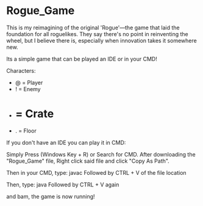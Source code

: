 # Rogue_Game
This is my reimagining of the original 'Rogue'—the game that laid the foundation for all roguelikes. They say there's no point in reinventing the wheel, but I believe there is, especially when innovation takes it somewhere new.

Its a simple game that can be played an IDE or in your CMD! 

Characters:
- @ = Player
- ! = Enemy
- # = Crate
- . = Floor


If you don't have an IDE you can play it in CMD:

Simply Press (Windows Key + R) or Search for CMD.
After downloading the "Rogue_Game" file, Right click said file and click "Copy As Path". 

Then in your CMD, type: javac
Followed by CTRL + V of the file location

Then, type: java
Followed by CTRL + V again

and bam, the game is now running!


